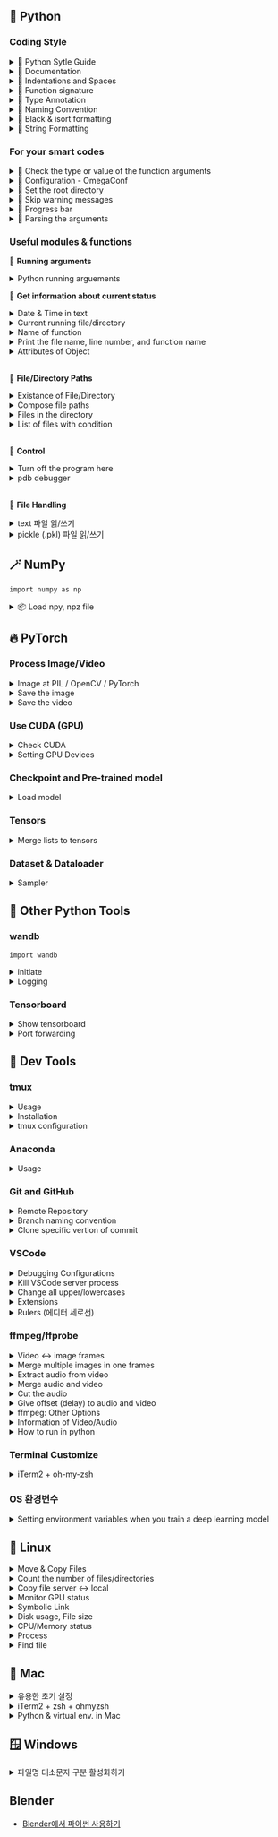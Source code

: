 ## 🐍 Python

### Coding Style

<details>
<summary>📏 Python Sytle Guide</summary>

- [Google Python Style Guide](https://google.github.io/styleguide/pyguide.html)
- [Documenting Python Code: A Complete Guide](https://realpython.com/documenting-python-code/#basics-of-commenting-code)

<br>
</details>

<details>
<summary>📏 Documentation</summary>

```py
# Module

"""A one-line summary

Detailed descriptions for the module or program.
You may include 'how to run this' or 'usage of functions/classes'

"""

# Function
def function_name(args):
    """Function Description shortly

    More details for this class...
    More details for this class...

    Args:
        arg_name: description

    Returns:
        what to return
    
    Raises:
        error_type: why we get this error
    """

# Class
class ClassName:
    """A one-line summary

    More details for this class...
    More details for this class...

    Attributes:
        attrib_name: description
    """
```

<br>
</details>

<details>
<summary>📏 Indentations and Spaces</summary>

```py
# Examples: Parentheses --------------------------------
foo = long_function_name(var_one, var_two,
                         var_three, var_four)

meal = (spam,
        beans)

foo = long_function_name(
    var_one, var_two, var_three,
    var_four)

foo = long_function_name(
    var_one, var_two, var_three,
    var_four
)

# String ------------------------------------------------
# One Tab (= 4 spaces)
long_string = """This is fine if your use case can accept
    extraneous leading spaces."""

# Use parentheses
long_string = ("And this is fine if you cannot accept\n" +
               "extraneous leading spaces.")
long_string = ("And this too is fine if you cannot accept\n"
               "extraneous leading spaces.")

# textwarp
import textwrap
long_string = textwrap.dedent("""\
    This is also fine, because textwrap.dedent()
    will collapse common leading spaces in each line.""")
```

<br>
</details>

<details>
<summary>📏 Function signature</summary>

```py
def my_method(
    self,
    first_var: int,
    second_var: Foo,
    third_var: Bar | None,
) -> int:

# spaces around `=` if the argument have type annotation & default value
def func(a: int = 0) -> int:
```

<br>
</details>

<details>
<summary>📏 Type Annotation</summary>

- `var: type = value` format
- `typing` module can be used

```py
# Variables
path: str = '/home/winterbloooom/foo.txt'
paths: list = [path1, path2, path3]

# Functions
def show_paths(paths: list, max_num: int = 3) -> str:
    return 'done'

# With `typing` module
from typing import List, Dict
food: List[str] = ['banana', 'apple']
students: Dict[str, int] = {'eungi': 100, 'winterbloooom': 99}
```

- References</summary>
  - [파이썬 타입 어노테이션/힌트 (Blog)](https://www.daleseo.com/python-type-annotations/)
  - [typing 모듈로 타입 표시하기 (Blog)](https://www.daleseo.com/python-typing/)

<br>
</details>

<details>
<summary>📏 Naming Convention</summary>

- Package / module - `package_name` , `module_name`
  - DO NOT use dashes(`-`)
- Function - `function_name`
- Variable
  - Global Constant - `GLOBAL_CONSTANT_NAME`
  - others - `var_name`
- Class - `ClassName`
- Exception - `ExceptionName`

Here's a guideline from [Gudio](https://en.wikipedia.org/wiki/Guido_van_Rossum)

|Type|	Public|	Internal|
|---|---|---|
|Packages               |`lower_with_under`   |                   |
|Modules                |`lower_with_under`     |`_lower_with_under`  |
|Classes                |`CapWords`           |`_CapWords`          |
|Exceptions             |`CapWords`           |               	|
|Functions              |`lower_with_under()` |`_lower_with_under()`|
|Global/Class Constants |`CAPS_WITH_UNDER`    |`_CAPS_WITH_UNDER`   |
|Global/Class Variables |`lower_with_under`   |`_lower_with_under`  |
|Instance Variables     |`lower_with_under`   |`_lower_with_under` (protected)|
|Method Names           |`lower_with_under()` |`_lower_with_under()` (protected)|
|Function/Method Parameters|`lower_with_under`|                   |
|Local Variables        |`lower_with_under`   |                   |

<br>
</details>

<details>
<summary>📏 Black & isort formatting</summary>

**[ Formatting with Black and isort ]**

- [Black](https://black.readthedocs.io/en/stable/index.html) for Python code formatting
- [isort](https://pycqa.github.io/isort/) for Python import sorting

**[ Method 1. VSCode extensions ]**

- [Black Formatter](https://marketplace.visualstudio.com/items?itemName=ms-python.black-formatter) (by Microsoft)
- [isort](https://marketplace.visualstudio.com/items?itemName=ms-python.isort) (by Microsoft)

 1. `command + shift + p`
 2. `Preferences: Open User Settings (JSON)`
 3. Insert code blow
   
```json
"[python]": {
    "diffEditor.ignoreTrimWhitespace": false,
    "editor.defaultFormatter": "ms-python.black-formatter",
    "editor.formatOnSave": true,
},
"isort.args":["--profile", "black"],
```

**[ Method 2. Commandline ]**

- Installation**
  ```bash
  pip install black
  pip install isort
  ```
- Usage 1: command
  ```bash
  black <file or path>
  isort <file or path>
  ```
- Usage 2: with `pyproject.toml` configuration file
  - Make this file in the directory where the `.gitignore` exists.
    ```
    [tool.black]
    line-length = 100
    target-version = ['py39']
    exclude = '''
      \.git
      \DIR_OR_FILE_NAME
    '''
    
    [tool.isort]
    profile = "black"
    multi_line_output = 3
    use_parentheses = true
    line_length = 100
    skip = [".gitignore"]
    ```
  - then run commands below.
    ```bash
    black --config pyproject.toml <PATH>
    isort --settings-path pyproject.toml <PATH>
    ```

**[ Use with Pre-commit ]**
- Installation
  ```bash
  pip install pre-commit
  ```
- pre-commit configuration file
  - Make a file named `.pre-commit-config.yaml` in the directory where the `.gitignore` exist.
    ```yaml
    repos:
      - repo: https://github.com/PyCQA/isort
        rev: 5.10.1
        hooks:
          - id: isort
    
      - repo: https://github.com/ambv/black
        rev: 22.6.0
        hooks:
          - id: black
    ```
- Make pre-commit hook
  ```bash
  pre-commit install
  ```
- Commit
  ```bash
  git commit -am "pre-commit test"
  ```

<br>
</details>

<details>
<summary>📏 String Formatting</summary>

```py
# 천 단위 콤마 표시
print(f"{value:,}")
# 천 단위 콤마 표시 + 소숫점 (소숫점 앞 5자리, 뒤 2자리)
print(f"{value:5,.2f}")

# Scientific Notation (지수 표현)
print("{value:.2e}") # 1234567.89 -> 1.23e+06
print("{value:.2e}") # 0.0000001234 -> 1.23e-07
```

<br>
</details>

### For your smart codes

<details>
<summary>📌 Check the type or value of the function arguments</summary>

```py
if not isinstance(argument, (type1, type2, ...)):
    # Preprocess the argument

assert isinstance(argument, type1), f"Error message"
		# If fasle, Python occurs an AssertionError

# Example
def function_name(arg1, arg2):
    print(isinstance(arg1, str))
    assert isinstance(arg2, bool), f"""The type of 'arg2' is not matched. It should be {bool.__name__}, not {type(arg2).__name__}."""
```

<br>
</details>

<details>
<summary>📌 Configuration - OmegaConf</summary>

👉 **Basic Usage**
```py
from omegaconf import DictConfig

# yaml -> DictConfig
conf = OmegaConf.load('source/example.yaml')
# DictConfig -> yaml
print(OmegaConf.to_yaml(conf))

# Access
conf.dataset.name
conf['dataset']['name']

# Default Values
conf.get('missing_key', 'default_value')

# Merge configs
conf = OmegaConf.merge(base_cfg, model_cfg, optimizer_cfg, dataset_cfg) # each params are DictConfig types

# Convert to primitive container (dict)
primitive = OmegaConf.to_container(conf) # to_container(conf, resolve=True)
```

👉 **Resolvers**
- `oc.env`: environment variables
- `oc.create`: make new DictConfig
```yaml
user: ${oc.env:USER}
```

<br>
</details>

<details>
<summary>📌 Set the root directory</summary>

프로젝트 폴더 내에서 `from`, `import` 문을 사용해야 할 때 헷갈리는 경우가 있다. 
루트 디렉토리를 설정하면 `from 폴더1_이름.폴더2_이름 import 파일_이름` 식으로 사용이 쉽다.

- Choice 1: `pyrootutils.setup_root()`
    ```py
    # .git 이 있는 곳을 root로 지정
    import pyrootutils
    root = pyrootutils.setup_root(
        search_from=__file__,
        indicator=[".git"],
        pythonpath=True,
        dotenv=True,
    )
    ```
- Choice 2: `sys.path.insert()`
    ```py
    # os.path.dirname(__file__) : 현 파일이 있는 디렉토리 경로
    # sys.path.insert(0, [PATH]): [PATH]를 환경변수에 등록
    import sys, os
    sys.path.insert(0, os.path.abspath(os.path.join(os.path.dirname(__file__), '.')))
    ```

<br>
</details>

<details>
<summary>📌 Skip warning messages</summary>

```py
import warnings
warnings.simplefilter("ignore", UserWarning)
```

<br>
</details>

<details>
<summary>📌 Progress bar</summary>

```py
from tqdm import tqdm

for item in tqdm(my_list, desc="description")
for idx, item in enumerate(tqdm(my_list, desc='description'))
```

- References
  - [Reference1](https://skillmemory.tistory.com/entry/tqdm-%EC%82%AC%EC%9A%A9%EB%B2%95-python-%EC%A7%84%ED%96%89%EB%A5%A0-%ED%94%84%EB%A1%9C%EC%84%B8%EC%8A%A4%EB%B0%94)

<br>
</details>


<details>
<summary>📌 Parsing the arguments</summary>

```py
import argparse

parser = argparse.ArgumentParser(description="Description of this project")
parser.add_argument("--arg_name", type=int, default=None, help="description of this argument")
args = parser.parse_args()
```

- Description & default value of the argument
    ```py
    parser.add_argument("--arg_name", default=None, help="description of this argument")
    ```
- Define the names of the argument
    ```py
    parser.add_argument("--arg_name", "-n")
    ```
- Specify the type (e.g., string)
    ```py
    parser.add_argument("--arg_name", type=str)
    ```
- Specify the options
    ```py
    parser.add_argument("--arg_name", choices=[1, 2, 3])
    parser.add_argument("--arg_name", choices=range(0, 100))
    ```
- Actions
    - (1) store (default): store the value to the argument
    - (2) append: when you want to store multiple values as an list
        - e.g., `--arg_name 1 --arg_name "12", --arg_name False` -> `[1, "12", False]`
    - (3) store_true: store true
    ```py
    parser.add_argument('--arg_name', action='store_true')
    # [Wrong] parser.add_argument('--test', type=bool) -> if `--test False`, it also save True!
    # just `python main.py --arg_name`. If this argument not mentioned, False is stored.
    ```
- Specify the number of values
    - `N`: read N values (e.g., `--arg_name "spring" "winter"`)
    - `*`: read multiple values (e.g., `--arg_name 1 2 3 4`)
    - `+`: read at least one value
    - etc...
    ```py
    parser.add_argument('--arg_name', nargs='2') 
    ```
- Change the variable name to store the value
    ```py
    parser.add_argument("--arg_name", dest="arg_new_name")
    ```
- Positional (you must pass the value)
    - There isn't `-` before the name of the argument
    - You can just pass the value without the name (e.g., `python example.py "happy"`), just keep the sequence of positional arguments
    - If you want to change optional to positional, `parser.add_argument("--arg_name", required=True)``
    ```py
    parser.add_argument("arg_name")
    ```
- the number of arguments: `len(sys.argv)`
- Print the help: `parser.print_help()`

<br>
</details>


### Useful modules & functions

🌱 **Running arguments**

<details>
<summary>Python running arguements</summary>

- `-m`: run python module directly
  ```
  project/
  │── mypackage/
  │   │── __init__.py
  │   │── myscript.py
  │── main.py
  ```
  - You can run the `myscript.py` with `python -m mypackage.myscript` rather than `python mypackage/myscript` (it may occur import error)
- `-u`

<br>
</details>

🌱 **Get information about current status**

<details>
<summary>Date & Time in text</summary>

```py
import datetime
datetime.datetime.now().strftime("%y_%m_%d-%H_%M_%S")
# e.g., 24_02_16-17_26_20
```
<br>
</details>

<details>
<summary>Current running file/directory</summary>

```python
import os
# file name
f_name = os.path.abspath(__file__) # absolute path
f_name = os.path.realpath(__file__) # relateive path
# directory name
os.path.dirname(f_name)
```
<br>
</details>

<details>
<summary>Name of function</summary>

```python
import sys
sys._getframe(1).f_code.co_name # 현재 함수
sys._getframe(2).f_code.co_name # 이를 호출한 함수
```
<br>
</details>

<details>
<summary>Print the file name, line number, and function name</summary>

```python
import inspect
cf = inspect.currentframe()
print(f'\nFile "{cf.f_code.co_filename}", line {cf.f_lineno}, in {cf.f_code.co_name}')
# e.g., File "/home/eungi/4D-Humans/hmr2/datasets/__init__.py", line 68, in __init__
```
<br>
</details>

<details>
<summary>Attributes of Object</summary>

```py
hasattr(obj, 'age') # obj라는 개체에 'age'라는 속성이 있으면 True
getattr(obj, 'age', 'No age attribute') # obj라는 개체에 'age'라는 속성의 값을 가져오고, 없으면 세 번째 텍스트 출력
setattr(obj, 'age', 25) # obj라는 개체에 'age'라는 속성을 25로 추가/변경
```
<br>
</details>

<br>

🌱 **File/Directory Paths**

<details>
<summary>Existance of File/Directory</summary>

```python
import os
os.path.exist(PATH)
```
<br>
</details>

<details>
<summary>Compose file paths</summary>

```python
import os
path = '/home/data/my_dataset'
file_name = 'image_list.txt'
os.path.join(path, file_name)
```
<br>
</details>

<details>
<summary>Files in the directory </summary>

```python
import os
# file names
list_of_files = os.listdir('PATH_OF_DIR') # list
# file paths
list_of_paths = [os.path.join('DIR_PATH', fname) for fname in list_of_files]
```
<br>
</details>

<details>
<summary>List of files with condition</summary>

```py
import glob
file_list = glob.glob("*.jpg")
```
<br>
</details>

<br>

🌱 **Control**

<details>
<summary>Turn off the program here</summary>

```python
import sys; sys.exit()
```
<br>
</details>

<details>
<summary>pdb debugger</summary>

- import: `import pdb`
- break point: `pdb.set_trace()`
  - `n` to execute next line
  - `c` to continue (next break point)
  - `q` to quite
  - `s` to step into
- References
  - [pytorch 디버깅 함수 (Blog)](https://powerofsummary.tistory.com/166)
<br>
</details>

<br>

🌱 **File Handling**

<details>
<summary>text 파일 읽/쓰기</summary>

```py
with open("foo.txt", "r") as f:
    lines = f.readlines()

with open("foo.txt", "w") as f:
    f.write("Life is too short, you need python")
```
<br>
</details>

<details>
<summary>pickle (.pkl) 파일 읽/쓰기</summary>

```py
import pickle

# save
SOMETHING = [1, 2, 3] # example
with open("FILE_NAME.pickle", "wb") as f:
    pickle.dump(SOMETHING, f)

# load
with open("FILE_NAME.pickle", "rb") as f:
    data = pickle.load(f)
```
<br>
</details>


## 🪄 NumPy

`import numpy as np`

<details>
<summary>📦 Load npy, npz file</summary>

```py
# npz: 키 목록 보기
data = np.load(PATH)
keys = [k for k in data.keys()] # print(data.keys())는 안 보임

# 저장된 데이터가 딕셔너리라면
data = (np.load(PATH, allow_pickle=True)).item()
data[KEY] # 키 이용해 데이터 접근
```
<br>
</details>


## 🔥 PyTorch

### Process Image/Video

<details>
<summary>Image at PIL / OpenCV / PyTorch</summary>

| | PIL | OpenCV | PyTorch |
|---|---|---|---|
| load | `Image.open()` | `cv2.imread()` | |
| size func. | `img.size` | `img.shape` | `tensor.shape` or `tensor.size()` |
| size | (w, h) | (h, w, c) | (c, h, w) |
| dtype | 8 (`img.bits`) | uint8 (`img.dtype`) | torch.float32 (0~1) (`tensor.dtype`) |
| range | 0 ~ 255 | 0 ~ 255 | 0 ~ 1 |
| format | RGB (`img.mode`) | BGR | RGB |

- PIL
    ```py
    from PIL import Image
    img = Image.open('path_of_image')

    # PIL -> Numpy
    import numpy as np
    img = np.asarray(img) # or np.array(img)
    # Numpy -> PIL
    img = Image.fromarray(img)
    ```
- OpenCV
    ```py
    import cv2
    img = cv2.imread('path_of_image')
    ```
- PyTorch
    ```py
    # PIL -> tensor
    import torchvision.transforms.functional as F
    img = Image.open('path_of_image')
    img = F.to_tensor(img)
    # Numpy -> tensor
    from torchvision.transforms import ToTensor
    toTensor = ToTensor()
    img = toTensor(img)
    # cv -> tensor (1)
    img = cv2.imread(path)
    img = cv2.cvtColor(img, cv2.COLOR_BGR2RGB) # RGB -> BGR
    img = img.transpose((2, 0, 1)) # H,W,C -> C,H,W
    img = img.float().div(255.0) # normalize
    # cv -> tensor (2)
    img = cv2.imread(path)
    img = cv2.cvtColor(img, cv2.COLOR_BGR2RGB) # RGB -> BGR
    img = img.Tensor(img) # normalize
    img = img.permute(2, 0, 1) # H,W,C -> C,H,W

    # tensor -> PIL, NumPy
    from torchvision.transforms import ToPILImage
    toPILImage = ToPILImage()
    img = toPILImage(img)
    # tensor -> cv
    img = img.detach().cpu().numpy() # tensor -> numpy
    img = np.transpose(img, (1, 2, 0)) # C,H,W -> H,W,C
    img = img*255 # denormalize
    img = cv2.cvtColor(img, cv2.COLOR_BGR2RGB) # BGR -> RGB
    img = img.astype(np.uint8).copy() # np.float32 -> np.uint8
    ```

- cv to torch in lambda func.
    - [Reference: Jinsol Kim](https://gaussian37.github.io/dl-pytorch-snippets/#opencv%EB%A1%9C-%EC%9D%B4%EB%AF%B8%EC%A7%80%EB%A5%BC-%EC%9D%BD%EC%96%B4%EC%84%9C-tensor%EB%A1%9C-%EB%B3%80%ED%99%98-1)
    ```py
    load_images = lambda path, h, w: cv2.resize(cv2.cvtColor(cv2.imread(path, cv2.IMREAD_UNCHANGED), cv2.COLOR_BGR2RGB), ((w, h)))
    tensorify = lambda x: torch.Tensor(x.transpose((2, 0, 1))).unsqueeze(0).float().div(255.0)

    img_tensor = tensorify(load_images("img.png", 400, 300))
    print(img_tensor.shape) # torch.Size([1, 3, 400, 300])
    ```
 
<br>
</details>

<details>
<summary>Save the image</summary>

- Tensor type 
    ```py
    # (1) torchvision
    # Option: nrow (한 줄에 몇 개의 이미지), padding (이미지 간 몇 픽셀 간격), etc
    from torchvision.utils import save_image
    save_iamge(img, 'path_of_image') # (B, C, H, W) -> (W, H, C)

    # (2) plt
    import matplotlib.pyplot as plt
    img = img.permute(1, 2, 0) # [C, H, W] -> [H, W, C]
    ```

- Numpy, PIL type
    ```py
    import numpy as np
    from PIL import Image
    img = Image.fromarray(img) # numpy -> PIL
    img.save('path_of_image', 'jpg')
    ```
</details>

<details>
<summary>Save the video</summary>

```py
import torchvision
# video: np.ndarray, [Time, Hight, Width, Channel], 0~255, np.uint8
torchvision.io.write_video(save_fname, video, fps=fps, audio_codec='aac')
```
</details>


### Use CUDA (GPU)

<details>
<summary>Check CUDA</summary>

```py
import torch; print(torch.cuda.is_available()) # True of False
```
<br>
</details>


<details>
<summary>Setting GPU Devices</summary>

```py
# Method 1)
import os
os.environ["CUDA_DEVICE_ORDER"] = "PCI_BUS_ID"
os.environ["CUDA_VISIBLE_DEVICES"] = <gpu_numbers> 
    # e.g., "1, 2" - assign GPU number 0 and 1 for each GPU 1, GPU 2

# Method 2)
import torch; torch.cuda.set_device(1)

# Method 3) Commandline
CUDA_VISIBLE_DEVICES=2,3 python script_fname.py
```
<br>
</details>



### Checkpoint and Pre-trained model

<details>
<summary>Load model</summary>

- `PATH`: checkpoint file
- `DEVICE`: running device (type: `torch.device`)
- `MODEL`: model to load parameters

```py
checkpoint = torch.load(PATH, map_location=DEVICE)

# if you save only model_state_dict
MODEL.load_state_dict(checkpoint)
# if you save all parameters of model, optimizer, etc.
MODEL.load_state_dict(checkpoint["model_state_dict"])
```
<br>
</details>

### Tensors

<details>
<summary>Merge lists to tensors</summary>

```py
# list[tesor, tensor, ...] -> tensor[tensor, tensor, ...]
torch.stack(list_name, dim=0)
```
<br>
</details>

### Dataset & Dataloader

<details>
<summary>Sampler</summary>

- [커스텀 샘플러 만들기](https://velog.io/@shj4901/PyTorch-Dataset#custom-sampler)
<br>
</details>

## 🚀 Other Python Tools

### wandb

`import wandb`

<details>
<summary>initiate</summary>

```py
# init
wandb.login()
wandb.init(
    project="PROJECT_NAME",
    entity="USER_NAME",
    name="EXPERIMENT_NAME",
    config = {
        "CONFIG1": config1,
    },
    notes="NOTES",
)
```
<br>
</details>

<details>
<summary>Logging</summary>

```py
# logging - number
wandb.log({
    "train/loss1": loss.item(), 
    "val/metric1": metric,
})
# logging - image
# e.g., wandb.log({"result_img": wandb.Image(output_img, mode="RGB", caption="step_2 result")})
wandb.log({'<NAME>': wandb.Image(<IMAGE>, mode="<MODE>", caption="<CAPTION>")})

# logging - video
# e.g., wandb.log({"video": wandb.Video("/home/eungi/video.mp4", fps=30, format="mp4")})
wandb.log({"<NAME>": wandb.Video(<VIDEO_PATH>, fps=<FPS>, format="<FORMAT>")})
```
</details>


### Tensorboard

<details>
<summary>Show tensorboard</summary>

```bash
tensorboard --logdir=<log_directory_path> --port=<port_number>
```
</details>

<details>
<summary>Port forwarding</summary>

```bash
ssh -NfL localhost:<server_port>:localhost:<local_port> <server_name>

# example
ssh -NfL localhost:6007:localhost:6007 eungi@gpu01
```

- References
    - [Remote 서버에서 Tensorboard 연결하기](https://daeun-computer-uneasy.tistory.com/41)
    - [remote server 로부터 Tensorboard 사용하는 방법](https://data-newbie.tistory.com/363)
</details>


## 🔦 Dev Tools

### tmux

<details>
<summary>Usage</summary>

- seesion list: `tmux ls`
- make session: `tmux new -s <session-name>`
- session attach: `tmux a -t <session-name>`
- session detach: `Ctrl + b` → `d`

- Split vertically: `Ctrl + b` → `%`
- Split horizontally: `Ctrl + b` → `>`
- Change focus: `Ctrl + b` → `direction_key` or `space`

- Scroll: `Control + b` → `[` / `q` to quit
</details>

<details>
<summary>Installation</summary>

```bash
### Install

# ubuntu
sudo apt install tmux

# mac
brew install tmux

### Check installation
tmux -V
```
</details>

<details>
<summary>tmux configuration</summary>

Create/Edit `~/.tmux.conf` file:
```bash
vi ~/.tmux.conf
```

the, run:

```bash
tmux source-file ~/.tmux.conf
```

Configs:
- 마우스 사용 허용: `set -g mouse on`
- [Other options](https://velog.io/@suasue/Ubuntu-%ED%84%B0%EB%AF%B8%EB%84%90-%ED%99%94%EB%A9%B4%EB%B6%84%ED%95%A0-Tmux-%EC%89%BD%EA%B2%8C-%EC%82%AC%EC%9A%A9%ED%95%98%EA%B8%B0)
</details>


### Anaconda

<details>
<summary>Usage</summary>

- environment list: `conda env list`
- create environment: `conda create --name <env_name> [python=<py_version>]`
- remove environment: `conda env remove --name <env_name>`
- clone environment: `conda create --name <AFTER> --clone <ORIGINAL>`
- change environment name: (이름 변경은 지원 안 함) 원하는 이름으로 그 환경을 __복사__해두고 원래 이름의 환경은 지우기
- activate environment: `conda activate <env_name>`
- deactivate environment: `conda deactivate`
- Package List: `conda list`
- Clean: `conda clean --all`
- pip clean: `pip cache purge`

</details>

### Git and GitHub

<details>
<summary>Remote Repository</summary>

```bash
# Check registered remotes
# You can use `git remote get-url origin` instead
git remote -v

# After making an empty repository in GitHub,
# add remote repository in local repository.
git remote add origin <URL-OF-REMOTE-REPOSITORY>

# Push
git branch -M main
git push -u origin master

# GitHub에서 merge하고 local에 동기화
git fetch -p # 원격 브랜치 삭제 내역 반영
git pull
git branch -d <branch_name> # 로컬 브랜치 삭제
```
</details>

<details>
<summary>Branch naming convention</summary>

- https://medium.com/@abhay.pixolo/naming-conventions-for-git-branches-a-cheatsheet-8549feca2534
</details>

<details>
<summary>Clone specific vertion of commit</summary>

1. Clone repo: `git clone <repo_address>`
2. Go to that commit: `git reset --hard <commitID>`
</details>

### VSCode

<details>
<summary>Debugging Configurations</summary>

- 항상 특정 파일에서 디버깅하기: `"program": "파일명"` (Note: `${file}`은 디버깅 버튼을 누른 해당 파일을 의미)
- 환경 변수 설정하기: `env` 딕셔너리에 입력. 아래는 GPU 지정 예시.
```
"env": {
	"CUDA_VISIBLE_DEVICES": "6"
}
```
- `python -m`으로 시작하는 실행
```
"module": "dir/.../file" # program  대신
```

</details>

<details>
<summary>Kill VSCode server process</summary>

```bash
# check process list
ps -ef | grep <UserName> | grep vscode
# Kill all processes
#kill -9 $(ps -eL | grep <UserName> | grep vscode)
```
https://bakyeono.net/post/2015-05-05-linux-kill-process-by-name.html
</details>


<details>
<summary>Change all upper/lowercases</summary>

- (Windows) Ctrl + Shift + U
- 변경할 부분 선택 -> Cmd + Shift + P -> `transform to ...`
</details>

<details>
<summary>Extensions</summary>

- indent-rainbow: Colorize indentations
- Comment Anchors: Comment with anchor tags
- Black Formatter: Python code formatter
- isort: Python import part formatter
</details>

<details>
<summary>Rulers (에디터 세로선)</summary>

cmd + shift + P → Open settings (JSON)
```json
"editor.rulers": [
    {
    	"column": 88,
    },
],
```
</details>

### ffmpeg/ffprobe

<details>
<summary>Video <-> image frames</summary>

Options:
- `-ss`/`-to`/`-t`: 추출 시작/종료시점/종료길이 설정. `hh:mm:ss`, `hh:mm:ss.sss`, `s` 형식
- `-framerate`: '입력' 비디오/이미지 스트림의 FPS. 주로 이미지 파일을 비디오로 변환 시 사용
- `-r`: '출력' 파일의 초당 프레임 레이트를 설정. 입력 비디오의 프레임 레이트 조정 혹은 비디오 인코딩 시 사용.
- `-f`: 출력 파일의 포맷 지정. `image2`이면 입력 파일을 비디오가 아니라 이미지로 처리하도록 지시.
- 출력 파일 이름 포맷: `%d`이면 순차적으로 1, 2, 3, ...이고, `%06d`이면 여섯 자리를 맞추되 앞 부분을 0으로 채우는 식.
- `-qscale:v` 또는 `-q:v`: 비디오 품질 비율. 낮을수록 품질 좋고 파일 크기가 큼. 기본 `2`
- `-c:v`: 비디오 코덱 지정
  - `libx264`: H.264 코덱
  - `mpeg4`: MPEG-4 Part 2 코덱. 오래된 장치나 SW의 호환을 위해 사용
  - `copy`: 재인코딩 없이 원본파일에서 그대로 복사(속도 빠름, 품질 손실 없음)
- `pix_fmt`: 비디오의 픽셀 포맷 설정. `yuv420p`이면 H.264에서 널리 사용되는 포맷.

```bash
# Extract frames from a video
ffmpeg -i <VideoPath> -f image2 <ImgPath%d.png>
# ffmpeg -ss 00:01:00 -to 00:21:00 -i input.mp4 -r 25 -f image2 image_%06d.png
# PNG로 변환하지 않으면 화질이 깨질 때가 종종 있음

# Merge frames into single video
ffmpeg -framerate <FPS> -i <PathPattern> -c:v <Value> -pix_fmt <Value> <OutVideoPath.mp4>
# ffmpeg -framerate 25 -i iamge_%03d.png -c:v libx264 -pix_fmt yuv420p <OutVideoPath.mp4>
```
</details>

<details>
<summary>Merge multiple images in one frames</summary>

```bash
# 4 images to one (upper left, upper right, lower left, lower right)
ffmpeg \
-i [ul_path] -i [ur_path] -i [ll_path] -i [lr_path] \
-filter_complex "[0:v][1:v]hstack=inputs=2[top];[2:v][3:v]hstack=inputs=2[bottom];[top][bottom]vstack=inputs=2[out]" \
-map", "[out]" \
[save_path]
```

```py
import subprocess
cmd = [
    'ffmpeg', '-y', '-loglevel', "error",
    '-i', ul, '-i', ur, '-i', ll, '-i', lr,
    "-filter_complex",
    "[0:v][1:v]hstack=inputs=2[top];"
    "[2:v][3:v]hstack=inputs=2[bottom];"
    "[top][bottom]vstack=inputs=2[out]",
    "-map", "[out]",
    save_path
]
return_code = subprocess.call(cmd)
```
</details>

<details>
<summary>Extract audio from video</summary>

Options:
- `-ac`: 오디오 채널 설정. `1`은 모노(1채널), `2`는 스테레오(2채널)
- `-vn`: 비디오 스트림 제외
- `-ar`: 오디오 샘플링 레이트 설정
- `-acodec` 혹은 `-c:a`: 오디오 코덱 설정
  - `pcm_s16le`는 비압축 오디오(고품질, 고용량)이며, 확장자는 wav로 저장하는 게 일반적.
  - `aac`는 mp3 대체 위한 고효율 오디오 코덱
  - `copy`이면 별도의 인코딩 없이 원본파일에서 그대로 복사(속도 빠름, 품질 손실 없음)

```bash
ffmpeg -i <VideoPath> -ac 1 -c:a <Value> -ar <SampleRate> -vn <OutPath.[wav/mp4/m4a/aac]>
```
</details>

<details>
<summary>Merge audio and video</summary>

Options:
- `-c:v`: 비디오 코덱 지정
  - `libx264`: H.264 코덱
  - `mpeg4`: MPEG-4 Part 2 코덱. 오래된 장치나 SW의 호환을 위해 사용
  - `copy`: 재인코딩 없이 원본파일에서 그대로 복사(속도 빠름, 품질 손실 없음)
- `-acodec` 혹은 `-c:a`: 오디오 코덱 설정
  - `pcm_s16le`: 비압축 오디오(고품질, 고용량)이며, 확장자는 wav로 저장하는 게 일반적.
  - `aac`: mp3 대체 위한 고효율 오디오 코덱
  - `copy`: 재인코딩 없이 원본파일에서 그대로 복사(속도 빠름, 품질 손실 없음)

```bash
ffmpeg -i <VideoPaht> -i <AudioPath> -c copy -c:v <Value> -c:a <Value> <OutputPath.mp4>
```
</details>

<details>
<summary>Cut the audio</summary>

```bash
ffmpeg -i <AudioPath> -ss <StartTime> -to <EndTime> <OutAudioPath.wav>
```
</details>

<details>
<summary>Give offset (delay) to audio and video</summary>

```bash
ffmpeg -i <VideoPaht> -itsoffset <Offset(sec)> -i <VideoPaht> -map 0:v -map 1:a <OutputPath.mp4>
# map -0:v : 첫 번째 입력 파일을 video 입력으로 삼음
# map -1:a : 두 번째 입력 파일을 audio 입력으로 삼음
```

```py
# 오디오를 뒤로 밀기
subprocess.run(
    f"ffmpeg -loglevel {loglevel} -y "
    + f"-i {video_path} "
    + f"-itsoffset {delay_time} "
    + f"-i {video_path} "
    + "-map 0:v -map 1:a "  # -c:v copy -c:a copy "
    + str(save_path),
    shell=True,
)

# 비디오를 뒤로 밀기
subprocess.run(
    f"ffmpeg -loglevel {loglevel} -y "
    + f"-i {video_path} "
    + f"-itsoffset {delay_time} "
    + f"-i {video_path} "
    + "-map 0:a -map 1:v "  # -c:v copy -c:a copy "
    + str(save_path),
    shell=True,
)
```
</details>

<details>

<summary>ffmpeg: Other Options</summary>

- `-loglevel`: 출력 레벨 설정. /`error`/이면 출력 안 나옴
  - `quiet`: 오류 메시지 외 출력 안 함
  - `panic`, `fatal`: 치명적 오류만 출력
  - `error`: 오류 메시지만 출력
- `-y`: 이미 파일이 있으면 덮어쓰기
- `threads`: 사용할 쓰레드 수 설정. 별도 지정이 없으면 자동으로 최적화.
</details>

<details>
<summary>Information of Video/Audio</summary>

Options:
- `-v`: `error`이면 오류 메시지만 출력하게 해 깔끔한 결과를 제공
- `-show_entries`: 출력할 부분 지정
  - FPS: `stream=r_frame_rate`
  - Duration: `format=duration`
  - Codecs: `stream=codec_type`
- `-of`: 출력 포맷 지정. `json`으로 JSON 형태로 출력 가능.

```bash
# one query. just single line
ffprobe -v error -show_entries format=duration -of default=nk=1:nw=1 input.mp4

# multiple query. one line, one output
ffprobe -v error -show_entries format=duration,stream=codec_type -of default=noprint_wrappers=1 input.mp4
```

```py
# If you want to get as scalar value in python pipeline
def get_duration(video_path):
    command = [
        "ffprobe",
        "-v",
        "error",
        "-show_entries",
        "format=duration",
        "-of",
        "json",
        video_path,
    ]
    result = subprocess.run(
        command, stdout=subprocess.PIPE, stderr=subprocess.PIPE, text=True
    )
    ffprobe_output = json.loads(result.stdout)
    duration = float(ffprobe_output["format"]["duration"])
    return duration
```
</details>

<details>
<summary>How to run in python</summary>

- `subprocess.call(command)`: 명령어를 수행하고 종료 코드를 반환
  - args `command`: 리스트/튜플 혹은 문자열로 전달(`shell=True`일 때만)
  - args `shell`: True일 경우 명렁어를 셸을 통해 실행하고(`command`가 문자영리어야 하며, 파이프나 리디렉션 사용 가능), False(default)일 경우 직적 수행함
  - 명령어 수행의 출력을 받으려면 `subprocess.run()` 사용
  - return이 0이면 성공적으로 수행되었음을 뜻함
	```py
	result = subprocess.call(
	    [
	        "ffmpeg", "-y", "-framerate", "60",
	        "-i", "frame_%04d.png",
	        "-c:v", "libx264",
	        "-pix_fmt", "yuv420p",
	        "output.mp4"
	    ]
	)
	```

- `subprocess.run(command)`: 명령을 실행하고 완료 시까지 대기
  - args `command`: 리스트로 전달
  - `capture_output`: `True` 시 stdout, stderr를 캡쳐함
  - `text`: `True`시 출력을 문자열로 변환함
  ```py
  run(
        f"ffmpeg -loglevel {loglevel} -y "
        + f"-i {video_path} "
        + f"-itsoffset {delay_time} "
        + f"-i {video_path} "
        + "-map 0:a -map 1:v "
        + str(save_path),
        shell=True
  )
  ```

- 만약 터미널에서 잘 작동하는 명령어가 `subprocess`를 했을 때 잘 작동하지 않는다면? (에러, 일부 기능 작동 안 함)
  - ffmpeg의 프로그램 경로를 `ffmpeg` 대신 적어주기
  - `where ffmpeg` → `subprocess.call(["/usr/bin/ffmpeg", ...])`
</details>

### Terminal Customize

<details>
<summary>iTerm2 + oh-my-zsh</summary>

- Change bash to zsh: `chsh -s /usr/bin/zsh`

- https://salmonpack.tistory.com/52
- https://kdohyeon.tistory.com/122
- https://luidy.tistory.com/entry/Terminal-Mac-%ED%84%B0%EB%AF%B8%EB%84%90-%ED%99%98%EA%B2%BD-%EC%84%A4%EC%A0%95%ED%95%98%EA%B8%B0-%EA%BE%B8%EB%AF%B8%EA%B8%B0-iTerm2-oh-my-zsh-tmux
- Key mapping: https://stackoverflow.com/questions/6205157/how-to-set-keyboard-shortcuts-to-jump-to-beginning-end-of-line/29403520#29403520
</details>

### OS 환경변수

<details>
<summary>Setting environment variables when you train a deep learning model</summary>

- python: `os.environ`으로 설정 (숫자는 str처리)
- 또는 bash 파일에 export로 설정

```
OMP_NUM_THREADS
MKL_NUM_THREADS
NUMEXPR_NUM_THREADS

OPENBLAS_NUM_THREADS
VECLIP_MAXIMUM_THREADS
```
</details>

## 🐧 Linux

<details>
<summary>Move & Copy Files</summary>

- move file: `mv <from> <to>`
- copy file: `cp <from> <to>`
</details>

<details>
<summary>Count the number of files/directories</summary>

```bash
# All types
ls | wc -l

# Files
ls -l | grep ^- | wc -l

# Directories
ls -l | grep ^d | wc -l
```
</details>

<details>
<summary>Copy file server ↔️ local</summary>

- `scp`

```bash
# if you want to copy directory, add `-r` option
scp -P <PORT_NUM> [OPTIONS] <source> <destination>

# example (server -> local) (run in local)
scp -P PORT_NUM USER@ADDRESS:SERVER_FILE LOCAL_PATH

# example (local -> server) (run in local)
scp -P PORT_NUM LOCAL_FILE USER@ADDRESS:SERVER_PATH
```

- `rsync`
  - `-e 'ssh -p <Port>'`: 포트 변경
  - `-a`: 아카이브 모드. 파일 속성, 심볼릭 링크 등 유지
  - `-v`: 상세 출력
  - `-z`: 전송 중 데이터 압축
  - `-h`: 파일 크기를 사람이 읽기 쉬운 형식으로 표시
  - `--progress`: 전송 진행상황 표시

```bash
# 포트 변경
rsync -avz -e 'ssh -p <Port>' <Src> <Dst>

# 폴더 전체의 진행상황 표시
rsync -avz --info=progress2 <Src> <Dst>
```
</details>

<details>
<summary>Monitor GPU status</summary>

- `nvidia-smi`
    - Keep watching: `watch nvidia-smi`
- `gpustat [OPTIONS]`
    - Install: `pip install gpustat`
    - With `-pi` option, the command runs iteratively
</details>

<details>
<summary>Symbolic Link</summary>

```bash
ln -s [SOURCE] [DEST]

# e.g., you can access 'original.txt' with 'linked.txt'
ln -s /home/eungi/original.txt /home/eungi/yeah/linked.txt

# e.g., you can access 'origin_dir' with 'linked_dir'
# Don't need to make 'linked_dir' first, just type the command blow
# Do not add `/` behind the name of directories
ln -s /home/eungi/origin_dir /home/eungi/linked_dir

# e.g., change link
ln -Tfs [SOURCE] [DEST]
```
</details>

<details>
<summary>Disk usage, File size</summary>

```bash
# `-h` option: print the sizes in human readable format (e.g., 12M)
df -h [PATH] # Disk usage
du -h [--max-depth=0] [PATH] # Size of file/directory
ls -lh [PATH] # just for file
```
</details>

<details>
<summary>CPU/Memory status</summary>

```bash
htop
```
</details>

<details>
<summary>Process</summary>

```bash
# kill
kill -9 PID1 PID2 ...

# process list
ps -e
ps -eL | grep <Query>
```
</details>

<details>
<summary>Find file</summary>

- `find`
	```bash
	find {where-to-find} -name {name} # e.g., find / -name test*
	find {where-to-find} -name {name} -type {type} # e.g., {type} - `d` for directory, `f` for file
	```
- `which`: 실행파일/명령어 위치
- `whereis`: 실행파일, 소스, 매뉴얼 파일 위치 (모든 내용 출력)
</details>

## 🍎 Mac

<details>
<summary>유용한 초기 설정</summary>

1. Install programs
	- Snipaste: capture, pin images
	- Keka: zip
	- CopyClip: Clipboard
	- Rectangle: window control
	- MS Edge or Chrome
	- Notion or Obsidian
2. Trackpad
	- Drag with three figures
3. Settings
	1. Settings > Function Keys > enable 'Use F1, F2, ...'
	2. 'Finder' app > View > 'Show Path Bar', 'Show Status Bar'
	3. 'Finder' app > Tool bar right click > Customize... > insert/delete icons
</details>

<details>
<summary>iTerm2 + zsh + ohmyzsh</summary>

 - Install
	```bash
	# Install homebrew
	/bin/bash -c "$(curl -fsSL https://raw.githubusercontent.com/Homebrew/install/HEAD/install.sh)"
	echo 'export PATH=/opt/homebrew/bin:$PATH' >> ~/.zshrc
	source ~/.zshrc
	
	# Install iTerm2
	brew install iterm2
	
	# Install ohmyzsh
	sh -c "$(curl -fsSL https://raw.github.com/robbyrussell/oh-my-zsh/master/tools/install.sh)"
	```
- Theme: `vi ~/.zshrc` -> Find `ZSH_THEME` and change to what you want (e.g., `agnoster`)
- Color
	1. Browse colors here -> https://iterm2colorschemes.com/
	2. Download the code of the picked color: `curl -L0 [URL_OF_COLOR]`
	3. iTerm2 > Settings > Profiles > Colors > Color presets > Import > select the downloaded file
- Font: iTerm2 > Settings > Profiles > Font (e.g., 'D2Coding')
- Other custom terminal settings
	```bash
	### Newline
	vi ~/.oh-my-zsh/themes/[YOUR_THEME].zsh-theme # or zshrc?
	# Find `build_prompt()` function, insert line below between `prompt_hg` and `prompt_end`
	prompt_newline
	# Insert function below
	prompt_newline() {
	  if [[ -n $CURRENT_BG ]]; then
		echo -n "%{%k%F{$CURRENT_BG}%}$SEGMENT_SEPARATOR
	%{%k%F{blue}%}$SEGMENT_SEPARATOR"
	  else
		echo -n "%{%k%}"
	  fi
	
	  echo -n "%{%f%}"
	  CURRENT_BG=''
	}
	source ~/.zshrc

	### Delete computer name: insert codes below
	vi ~/.zshrc
	prompt_context() {
	  if [[ "$USER" != "$DEFAULT_USER" || -n "$SSH_CLIENT" ]]; then
		prompt_segment black default "%(!.%{%F{yellow}%}.)$USER"
	  fi
	}
	source ~/.zshrc

	### Syntax highlighting (commands for M series users)
	brew install zsh-syntax-highlighting
	source /opt/homebrew/share/zsh-syntax-highlighting/zsh-syntax-highlighting.zsh
	
	### Auto suggestion
	brew install zsh-autosuggestions
	source /opt/homebrew/share/zsh-autosuggestions/zsh-autosuggestions.zsh
 	```
 - Tmux install: `brew install tmux`
</details>

<details>
<summary>Python & virtual env. in Mac</summary>

- [VSCode에서 파이썬 경로](https://hiddenbeginner.github.io/python/2022/03/16/vscode_terminal_does_not_point_python_of_virtual_envrionment.html)
- [pip 경로](https://velog.io/@csu5216/conda-pip-%EA%B2%BD%EB%A1%9C%EA%B0%80-%EB%8B%A4%EB%A5%B8-%EA%B3%B3%EC%9D%84-%EB%B0%94%EB%9D%BC%EB%B3%BC-%EA%B2%BD%EC%9A%B0-for-MAC)
</details>

## 🪟 Windows

<details>
<summary>파일명 대소문자 구분 활성화하기</summary>

윈도우에서는 파일명이 대소문자를 구분하지 않음(abc.txt나 ABC.txt나 같다고 취급). 이를 변경하는 방법.

1. 빈 폴더 만들기
2. 명령 프롬프트를 관리자 권한으로 열기
3. fsutil file setCaseSensitiveInfo <PATH> enable
    1. "대/소문자 구분 특성을 사용할 수 있습니다."라고 출력되면 설정 완료
    2. 비활성화하려면 disable로 인자 주기
4. 어떻게 설정되어 있나 알고 싶다면 queryCaseSensitiveInfo 
</details>

## Blender

- [Blender에서 파이썬 사용하기](https://itadventure.tistory.com/319)
